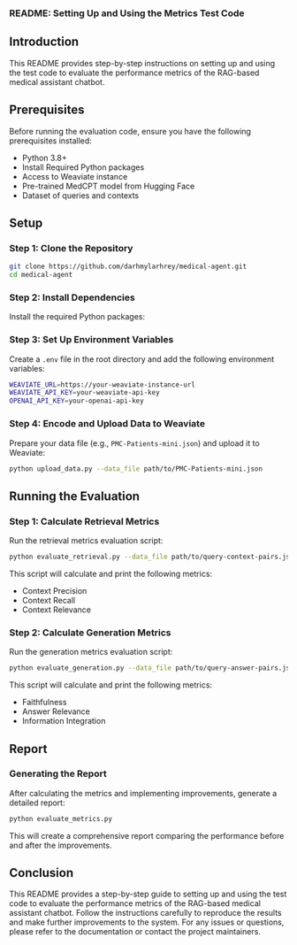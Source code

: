 
### README: Setting Up and Using the Metrics Test Code

## Introduction

This README provides step-by-step instructions on setting up and using the test code to evaluate the performance metrics of the RAG-based medical assistant chatbot.

## Prerequisites

Before running the evaluation code, ensure you have the following prerequisites installed:

- Python 3.8+
- Install Required Python packages 
- Access to Weaviate instance
- Pre-trained MedCPT model from Hugging Face
- Dataset of queries and contexts

## Setup

### Step 1: Clone the Repository

```bash
git clone https://github.com/darhmylarhrey/medical-agent.git
cd medical-agent
```

### Step 2: Install Dependencies

Install the required Python packages:

### Step 3: Set Up Environment Variables

Create a `.env` file in the root directory and add the following environment variables:

```bash
WEAVIATE_URL=https://your-weaviate-instance-url
WEAVIATE_API_KEY=your-weaviate-api-key
OPENAI_API_KEY=your-openai-api-key
```


### Step 4: Encode and Upload Data to Weaviate

Prepare your data file (e.g., `PMC-Patients-mini.json`) and upload it to Weaviate:

```bash
python upload_data.py --data_file path/to/PMC-Patients-mini.json
```

## Running the Evaluation

### Step 1: Calculate Retrieval Metrics

Run the retrieval metrics evaluation script:

```bash
python evaluate_retrieval.py --data_file path/to/query-context-pairs.json
```

This script will calculate and print the following metrics:

- Context Precision
- Context Recall
- Context Relevance

### Step 2: Calculate Generation Metrics

Run the generation metrics evaluation script:

```bash
python evaluate_generation.py --data_file path/to/query-answer-pairs.json
```

This script will calculate and print the following metrics:

- Faithfulness
- Answer Relevance
- Information Integration


## Report

### Generating the Report

After calculating the metrics and implementing improvements, generate a detailed report:

```bash
python evaluate_metrics.py
```

This will create a comprehensive report comparing the performance before and after the improvements.


## Conclusion

This README provides a step-by-step guide to setting up and using the test code to evaluate the performance metrics of the RAG-based medical assistant chatbot. Follow the instructions carefully to reproduce the results and make further improvements to the system. For any issues or questions, please refer to the documentation or contact the project maintainers.